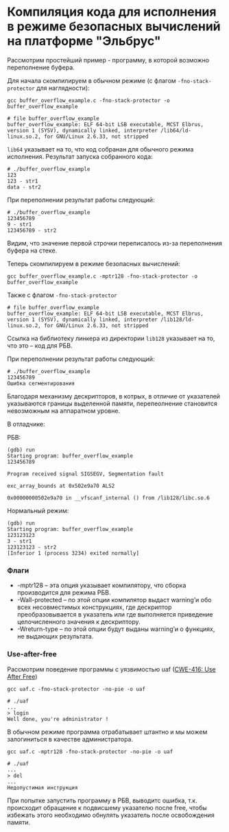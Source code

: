 # Компиляция кода для исполнения в режиме безопасных вычислений на платформе "Эльбрус"

Рассмотрим простейший пример - программу, в которой возможно переполнение буфера.

Для начала скомпилируем в обычном режиме (с флагом `-fno-stack-protector` для наглядности):

```
gcc buffer_overflow_example.c -fno-stack-protector -o buffer_overflow_example
```

```
# file buffer_overflow_example 
buffer_overflow_example: ELF 64-bit LSB executable, MCST Elbrus, version 1 (SYSV), dynamically linked, interpreter /lib64/ld-linux.so.2, for GNU/Linux 2.6.33, not stripped

```
`lib64` указывает на то, что код собранан для обычного режима исполнения. 
Результат запуска собранного кода:

```
# ./buffer_overflow_example
123
123 - str1
data - str2
```
При переполнении результат работы следующий:

```
# ./buffer_overflow_example
123456789
9 - str1
123456789 - str2
```
Видим, что значение первой строчки переписалось из-за переполнения буфера на стеке.

Теперь скомпилируем в режиме безопасных вычислений:

```
gcc buffer_overflow_example.c -mptr128 -fno-stack-protector -o buffer_overflow_example
```

Также с флагом `-fno-stack-protector`

```
# file buffer_overflow_example
buffer_overflow_example: ELF 64-bit LSB executable, MCST Elbrus, version 1 (SYSV), dynamically linked, interpreter /lib128/ld-linux.so.2, for GNU/Linux 2.6.33, not stripped
```
Ссылка на библиотеку линкера из директории `lib128` указывает на то, что это – код для РБВ.

При переполнении результат работы следующий:

```
# ./buffer_overflow_example
123456789
Ошибка сегментирования
```
Благодаря механизму дескрипторов, в котрых, в отличие от указателей указываются границы выделенной памяти, перепеолнение становится невозможным на аппаратном уровне.

В отладчике:

РБВ:

```
(gdb) run
Starting program: buffer_overflow_example
123456789

Program received signal SIGSEGV, Segmentation fault

exc_array_bounds at 0x502e9a70 ALS2

0x00000000502e9a70 in __vfscanf_internal () from /lib128/libc.so.6
```

Нормальный режим:

```
(gdb) run
Starting program: buffer_overflow_example
123123123
3 - str1
123123123 - str2
[Inferior 1 (process 3234) exited normally]
``` 


### Флаги


* -mptr128 – эта опция указывает компилятору, что сборка производится
для режима РБВ.
* -Wall-protected – по этой опции компилятор выдаст warning’и обо всех несовместимых конструкциях, где дескриптор преобразовывается в
указатель или где выполняется приведение целочисленного значения к
дескриптору.
* -Wreturn-type – по этой опции будут выданы warning’и о функциях, не
выдающих результата.


### Use-after-free
Рассмотрим поведение программы с уязвимостью uaf ([CWE-416: Use After Free](https://cwe.mitre.org/data/definitions/416.html))

```
gcc uaf.c -fno-stack-protector -no-pie -o uaf
```
```
# ./uaf
...
> login
Well done, you're administrator !

```
В обычном режиме программа отрабатывает штантно и мы можем залогиниться в качестве администратора.

```
gcc uaf.c -mptr128 -fno-stack-protector -no-pie -o uaf
```
```
# ./uaf
...
> del
...
Недопустимая инструкция
```
При попытке запустить программу в РБВ, выводитс ошибка, т.к. происходит обращение к подвисшему указателю после free, чтобы избежать этого необходимо обнулять указатель после освобождения памяти.

